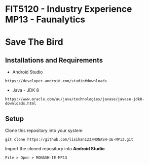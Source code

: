 # 

# FIT5120 - Industry Experience<br> MP13 - Faunalytics

# **Save The Bird**


## Installations and Requirements

* Android Studio
```
https://developer.android.com/studio#downloads
```
* Java - JDK 8
```
https://www.oracle.com/au/java/technologies/javase/javase-jdk8-downloads.html
```

## Setup

Clone this repository into your system
```
git clone https://github.com/lisihan123/MONASH-IE-MP13.git
```

Import the cloned repository into **Android Studio**
```
File > Open > MONASH-IE-MP13
```


